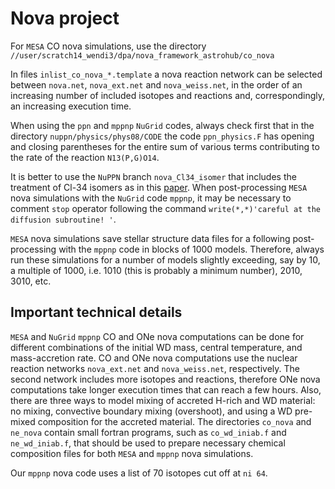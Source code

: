# Nova project

For ``MESA`` CO nova simulations, use the directory ``//user/scratch14_wendi3/dpa/nova_framework_astrohub/co_nova``

In files ``inlist_co_nova_*.template`` a nova reaction network can be selected between ``nova.net``, ``nova_ext.net`` and ``nova_weiss.net``, in the order of an increasing number of included isotopes and reactions and, correspondingly, an increasing execution time. 

When using the ``ppn`` and ``mppnp`` ``NuGrid`` codes, always check first that in the directory ``nuppn/physics/phys08/CODE`` the code ``ppn_physics.F`` has opening and closing parentheses for the entire sum of various terms contributing to the rate of the reaction ``N13(P,G)O14``.

It is better to use the ``NuPPN`` branch ``nova_Cl34_isomer`` that includes the treatment of Cl-34 isomers as in this [paper](https://ui.adsabs.harvard.edu/abs/2020PhRvC.102b5801R/abstract).
When post-processing ``MESA`` nova simulations with the ``NuGrid`` code ``mppnp``, it may be necessary to comment ``stop`` operator following the command ``write(*,*)'careful at the diffusion subroutine! '``.

``MESA`` nova simulations save stellar structure data files for a following post-processing with the ``mppnp`` code in blocks of 1000 models. Therefore, always run these simulations for a number of models slightly exceeding, say by 10, a multiple of 1000, i.e. 1010 (this is probably a minimum number), 2010, 3010, etc.

## Important technical details
``MESA`` and ``NuGrid`` ``mppnp`` CO and ONe nova computations can be done for different combinations of the initial WD mass, central temperature, and mass-accretion rate. CO and ONe nova computations use the nuclear reaction networks ``nova_ext.net`` and ``nova_weiss.net``, respectively. The second network includes more isotopes and reactions, therefore ONe nova computations take longer execution times that can reach a few hours. Also, there are three ways to model mixing of accreted H-rich and WD material: no mixing, convective boundary mixing (overshoot), and using a WD pre-mixed composition for the accreted material. The directories ``co_nova`` and ``ne_nova`` contain small fortran programs, such as ``co_wd_iniab.f`` and ``ne_wd_iniab.f``, that should be used to prepare necessary chemical composition files for both ``MESA`` and ``mppnp`` nova simulations.

Our ``mppnp`` nova code uses a list of 70 isotopes cut off at ``ni 64``.